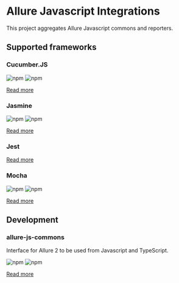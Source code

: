 # Allure Javascript Integrations

This project aggregates Allure Javascript commons and reporters. 

## Supported frameworks

### Cucumber.JS
![npm](https://img.shields.io/npm/dm/allure-cucumberjs.svg) ![npm](https://img.shields.io/npm/v/allure-cucumberjs.svg)

[Read more](/packages/allure-cucumberjs/README.md)


### Jasmine
![npm](https://img.shields.io/npm/dm/allure-jasmine.svg) ![npm](https://img.shields.io/npm/v/allure-jasmine.svg)

[Read more](/packages/allure-jasmine/README.md)


### Jest
[Read more](/packages/allure-jest/README.md)


### Mocha
![npm](https://img.shields.io/npm/dm/allure-mochajs.svg) ![npm](https://img.shields.io/npm/v/allure-mochajs.svg)

[Read more](/packages/allure-mocha/README.md)


## Development

### allure-js-commons

Interface for Allure 2 to be used from Javascript and TypeScript.

![npm](https://img.shields.io/npm/dm/allure-js-commons.svg) ![npm](https://img.shields.io/npm/v/allure-js-commons.svg)

[Read more](/packages/allure-js-commons/README.md)
